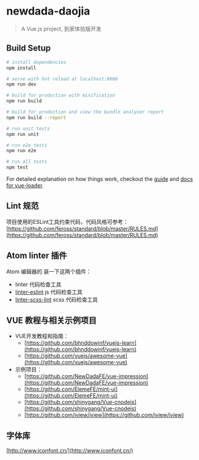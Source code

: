 # newdada-daojia

> A Vue.js project,
> 到家体验版开发

## Build Setup

``` bash
# install dependencies
npm install

# serve with hot reload at localhost:8080
npm run dev

# build for production with minification
npm run build

# build for production and view the bundle analyzer report
npm run build --report

# run unit tests
npm run unit

# run e2e tests
npm run e2e

# run all tests
npm test
```

For detailed explanation on how things work, checkout the [guide](http://vuejs-templates.github.io/webpack/) and [docs for vue-loader](http://vuejs.github.io/vue-loader).


## Lint 规范
项目使用的ESLint工具约束代码，代码风格可参考：
[https://github.com/feross/standard/blob/master/RULES.md](https://github.com/feross/standard/blob/master/RULES.md)

## Atom linter 插件
Atom 编辑器的 装一下这两个插件： 
* linter 代码检查工具
* [linter-eslint](https://atom.io/packages/linter-eslint) js 代码检查工具
* [linter-scss-lint](https://atom.io/packages/linter-scss-lint) scss 代码检查工具

## VUE 教程与相关示例项目
- VUE开发教程和指南：
  - [https://github.com/bhnddowinf/vuejs-learn](https://github.com/bhnddowinf/vuejs-learn)
  - [https://github.com/vuejs/awesome-vue](https://github.com/vuejs/awesome-vue)
- 示例项目：
  - [https://github.com/NewDadaFE/vue-impression](https://github.com/NewDadaFE/vue-impression)
  - [https://github.com/ElemeFE/mint-ui](https://github.com/ElemeFE/mint-ui)
  - [https://github.com/shinygang/Vue-cnodejs](https://github.com/shinygang/Vue-cnodejs)
  - [https://github.com/iview/iview](https://github.com/iview/iview)

## 字体库
[http://www.iconfont.cn/](http://www.iconfont.cn/)
